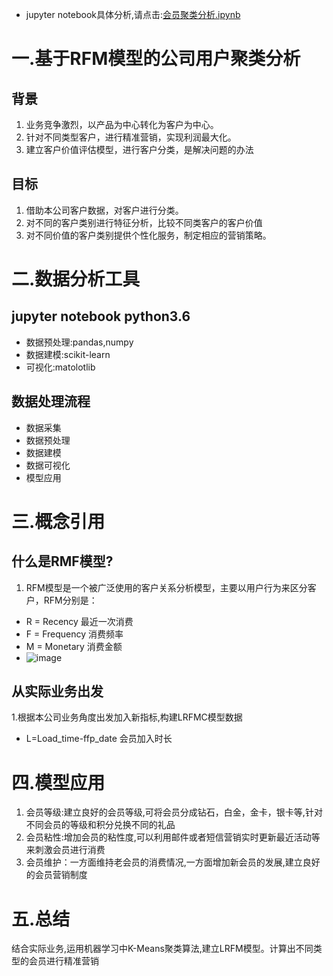 * jupyter notebook具体分析,请点击:[会员聚类分析.ipynb](https://github.com/xiaofan5d/-cluster/blob/master/%E4%BC%9A%E5%91%98%E8%81%9A%E7%B1%BB%E5%88%86%E6%9E%90.ipynb)


# 一.基于RFM模型的公司用户聚类分析
## 背景
1. 业务竞争激烈，以产品为中心转化为客户为中心。
2. 针对不同类型客户，进行精准营销，实现利润最大化。
3. 建立客户价值评估模型，进行客户分类，是解决问题的办法
## 目标
1. 借助本公司客户数据，对客户进行分类。
2. 对不同的客户类别进行特征分析，比较不同类客户的客户价值
3. 对不同价值的客户类别提供个性化服务，制定相应的营销策略。
# 二.数据分析工具
## jupyter notebook python3.6
* 数据预处理:pandas,numpy
* 数据建模:scikit-learn 
* 可视化:matolotlib
## 数据处理流程
* 数据采集
* 数据预处理
* 数据建模
* 数据可视化
* 模型应用
# 三.概念引用
##  什么是RMF模型?
1. RFM模型是一个被广泛使用的客户关系分析模型，主要以用户行为来区分客户，RFM分别是：
* R = Recency 最近一次消费　　
* F = Frequency 消费频率　　
* M = Monetary 消费金额
* ![image](https://github.com/xiaofan5d/-cluster/blob/master/RFM%E5%AE%9A%E4%B9%89%E5%9B%BE.jpg)
## 从实际业务出发
1.根据本公司业务角度出发加入新指标,构建LRFMC模型数据
* L=Load_time-ffp_date 会员加入时长
# 四.模型应用
1. 会员等级:建立良好的会员等级,可将会员分成钻石，白金，金卡，银卡等,针对不同会员的等级和积分兑换不同的礼品
2. 会员粘性:增加会员的粘性度,可以利用邮件或者短信营销实时更新最近活动等来刺激会员进行消费
3. 会员维护：一方面维持老会员的消费情况,一方面增加新会员的发展,建立良好的会员营销制度
# 五.总结
结合实际业务,运用机器学习中K-Means聚类算法,建立LRFM模型。计算出不同类型的会员进行精准营销

